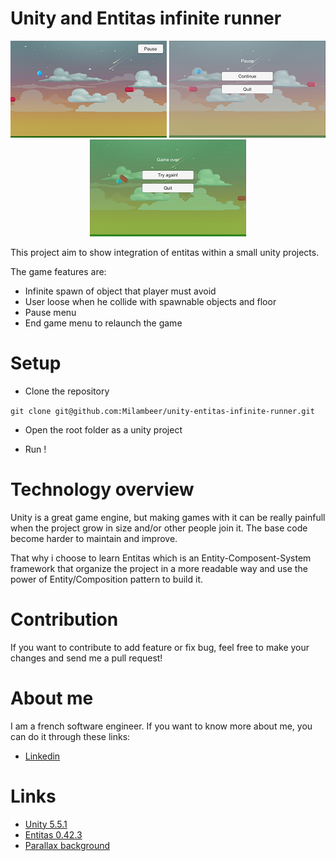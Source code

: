 # Unity and Entitas infinite runner
<div align="center">

![Game](https://raw.githubusercontent.com/Milambeer/unity-entitas-infinite-runner/master/Readme/Images/Game.png) ![Pause](https://raw.githubusercontent.com/Milambeer/unity-entitas-infinite-runner/master/Readme/Images/Pause.png) ![Death](https://raw.githubusercontent.com/Milambeer/unity-entitas-infinite-runner/master/Readme/Images/Death.png)

</div>

This project aim to show integration of entitas within a small unity projects.

The game features are:
* Infinite spawn of object that player must avoid
* User loose when he collide with spawnable objects and floor
* Pause menu
* End game menu to relaunch the game

# Setup

* Clone the repository

`
git clone git@github.com:Milambeer/unity-entitas-infinite-runner.git
`

* Open the root folder as a unity project

* Run !

# Technology overview
Unity is a great game engine, but making games with it can be really painfull when the project grow in size and/or other people join it. The base code become harder to maintain and improve.

That why i choose to learn Entitas which is an Entity-Composent-System framework that organize the project in a more readable way and use the power of Entity/Composition pattern to build it.

# Contribution
If you want to contribute to add feature or fix bug, feel free to make your changes and send me a pull request!

# About me
I am a french software engineer. If you want to know more about me, you can do it through these links:
* [Linkedin](https://www.linkedin.com/in/alexis-le-guennec-8144a049/)

# Links
* [Unity 5.5.1](https://unity3d.com/fr)
* [Entitas 0.42.3](https://github.com/sschmid/Entitas-CSharp)
* [Parallax background](http://www.makesimpledesigns.com/free-parallax-background-game-graphics-vol1/)